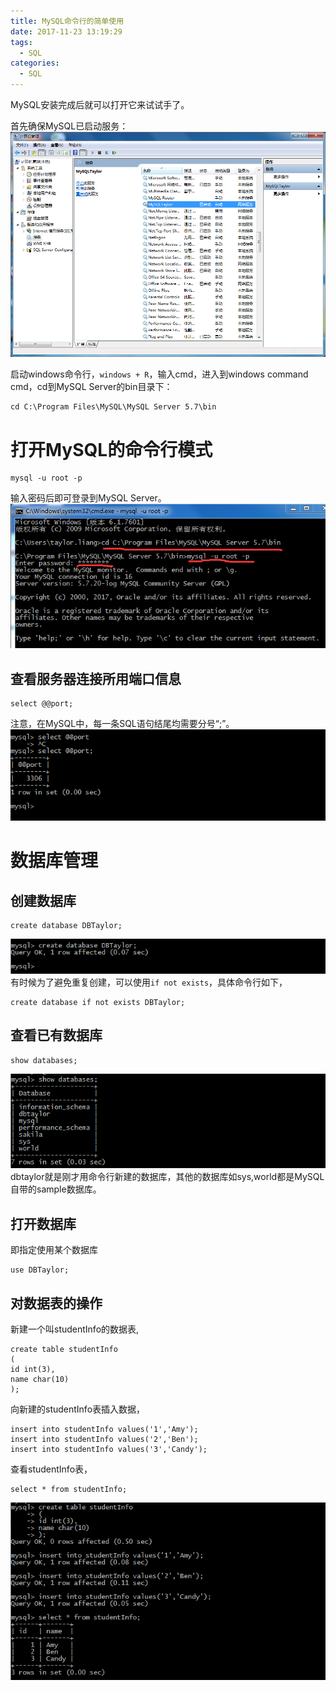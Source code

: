 ```yaml
---
title: MySQL命令行的简单使用
date: 2017-11-23 13:19:29
tags:
  - SQL
categories:
  - SQL
---
```

MySQL安装完成后就可以打开它来试试手了。

首先确保MySQL已启动服务：
![](MySQLUsage/1.png)

启动windows命令行，`windows + R`，输入cmd，进入到windows command cmd，cd到MySQL Server的bin目录下：
```
cd C:\Program Files\MySQL\MySQL Server 5.7\bin
```
<!--more-->

# 打开MySQL的命令行模式
```
mysql -u root -p
```

输入密码后即可登录到MySQL Server。
![](MySQLUsage/2.png)

## 查看服务器连接所用端口信息
```
select @@port;
```
注意，在MySQL中，每一条SQL语句结尾均需要分号“;”。
![](MySQLUsage/3.png)

# 数据库管理
## 创建数据库
```
create database DBTaylor;
```
![](MySQLUsage/4.png)
有时候为了避免重复创建，可以使用`if not exists`，具体命令行如下，
```
create database if not exists DBTaylor;
```

## 查看已有数据库
```
show databases;
```
![](MySQLUsage/5.png)
dbtaylor就是刚才用命令行新建的数据库，其他的数据库如sys,world都是MySQL自带的sample数据库。

## 打开数据库
即指定使用某个数据库
```
use DBTaylor;
```

## 对数据表的操作
新建一个叫studentInfo的数据表,
```
create table studentInfo
(
id int(3),
name char(10)
);
```
向新建的studentInfo表插入数据，
```
insert into studentInfo values('1','Amy');
insert into studentInfo values('2','Ben');
insert into studentInfo values('3','Candy');
```
查看studentInfo表，
```
select * from studentInfo;
```
![](MySQLUsage/6.png)